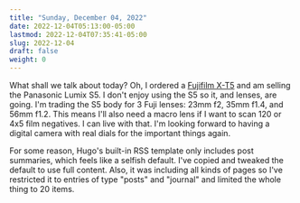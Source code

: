 ```yaml
---
title: "Sunday, December 04, 2022"
date: 2022-12-04T05:13:00-05:00
lastmod: 2022-12-04T07:35:41-05:00
slug: 2022-12-04
draft: false
weight: 0
---
```


What shall we talk about today? Oh, I ordered a [Fujifilm X-T5](https://www.bhphotovideo.com/c/product/1731283-REG/fujifilm_16782636_x_t5_mirrorless_camera_with.html) and am selling the Panasonic Lumix S5. I don't enjoy using the S5 so it, and lenses, are going. I'm trading the S5 body for 3 Fuji lenses: 23mm f2, 35mm f1.4, and 56mm f1.2. This means I'll also need a macro lens if I want to scan 120 or 4x5 film negatives. I can live with that. I'm looking forward to having a digital camera with real dials for the important things again.

For some reason, Hugo's built-in RSS template only includes post summaries, which feels like a selfish default. I've copied and tweaked the default to use full content. Also, it was including all kinds of pages so I've restricted it to entries of type "posts" and "journal" and limited the whole thing to 20 items.


[//]: # "Exported with love from a post written in Org mode"
[//]: # "- https://github.com/kaushalmodi/ox-hugo"